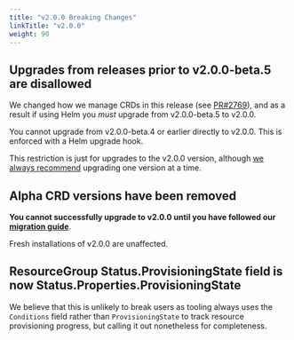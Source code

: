 ```yaml
---
title: "v2.0.0 Breaking Changes"
linkTitle: "v2.0.0"
weight: 90
---
```



## Upgrades from releases prior to v2.0.0-beta.5 are disallowed

We changed how we manage CRDs in this release (see [PR#2769](https://github.com/Azure/azure-service-operator/pull/2769)), and as a result if using Helm you _must_ upgrade from v2.0.0-beta.5 to v2.0.0.

You cannot upgrade from v2.0.0-beta.4 or earlier directly to v2.0.0. This is enforced with a Helm upgrade hook.

This restriction is just for upgrades to the v2.0.0 version, although [we always recommend](https://azure.github.io/azure-service-operator/introduction/upgrading/#recommended-upgrade-pattern) upgrading one version at a time.

## Alpha CRD versions have been removed

**You cannot successfully upgrade to v2.0.0 until you have followed our [migration guide](TODO)**.

Fresh installations of v2.0.0 are unaffected.

## ResourceGroup Status.ProvisioningState field is now Status.Properties.ProvisioningState

We believe that this is unlikely to break users as tooling always uses the `Conditions` field rather than `ProvisioningState` to track resource provisioning progress, but calling it out nonetheless for completeness.

